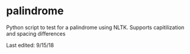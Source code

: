 # palindrome
Python script to test for a palindrome using NLTK.
Supports capitilization and spacing differences

Last edited: 9/15/18
